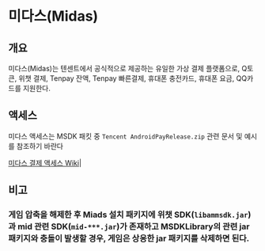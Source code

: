 ﻿미다스(Midas)
==============

## 개요

미다스(Midas)는 텐센트에서 공식적으로 제공하는 유일한 가상 결제 플랫폼으로, Q토큰, 위챗 결제, Tenpay 잔액, Tenpay 빠른결제, 휴대폰 충전카드, 휴대폰 요금, QQ카드를 지원한다.

## 액세스

미다스 액세스는 MSDK 패킷 중 `Tencent AndroidPayRelease.zip` 관련 문서 및 예시를 참조하기 바란다

[미다스 결제 액세스 Wiki](http://wiki.mg.open.qq.com/index.php?title=%E6%94%AF%E4%BB%98%E6%8E%A5%E5%85%A5)|


## 비고

### 게임 압축을 해제한 후 Miads 설치 패키지에 위챗 SDK(`libammsdk.jar`)과 mid 관련 SDK(`mid-***.jar`)가 존재하고 MSDKLibrary의 관련 jar 패키지와 충돌이 발생할 경우, 게임은 상응한 jar 패키지를 삭제하면 된다.
